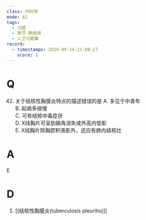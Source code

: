 ```yaml
---
class: 内科学
mode: A1
tags:
  - 习题
  - 章节-肺结核
  - 人卫习题集
record:
  - timestamps: 2024-09-14-21:08:27
    score: 1
---
```


# Q
42. 关于结核性胸膜炎特点的描述错误的是
A. 多见于中青年  
B. 起病多绶慢  
C. 可有结核中毒症状  
D. X线胸片可呈肋膈角消失或外高内低影  
E. X线胸片除胸腔积液影外，还应有肺内结核灶

# A
E
# D
1. [[结核性胸膜炎(tuberculosis pleuritis)]]